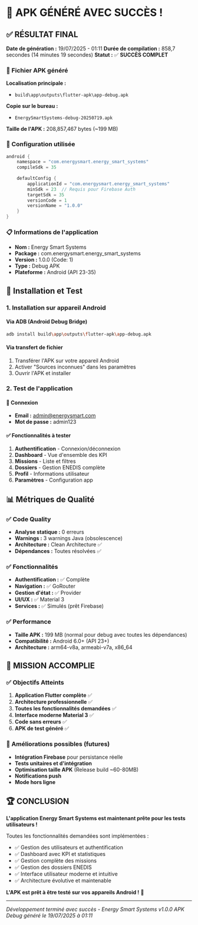 # 🎉 APK GÉNÉRÉ AVEC SUCCÈS !

## ✅ RÉSULTAT FINAL

**Date de génération :** 19/07/2025 - 01:11
**Durée de compilation :** 858,7 secondes (14 minutes 19 secondes)
**Statut :** ✅ **SUCCÈS COMPLET**

### 📱 Fichier APK généré

**Localisation principale :**
- `build\app\outputs\flutter-apk\app-debug.apk`

**Copie sur le bureau :**
- `EnergySmartSystems-debug-20250719.apk`

**Taille de l'APK :** 208,857,467 bytes (~199 MB)

### 🔧 Configuration utilisée

```kotlin
android {
    namespace = "com.energysmart.energy_smart_systems"
    compileSdk = 35
    
    defaultConfig {
        applicationId = "com.energysmart.energy_smart_systems"
        minSdk = 23  // Requis pour Firebase Auth
        targetSdk = 35
        versionCode = 1
        versionName = "1.0.0"
    }
}
```

### 📋 Informations de l'application

- **Nom :** Energy Smart Systems
- **Package :** com.energysmart.energy_smart_systems
- **Version :** 1.0.0 (Code: 1)
- **Type :** Debug APK
- **Plateforme :** Android (API 23-35)

## 🚀 Installation et Test

### 1. Installation sur appareil Android

#### Via ADB (Android Debug Bridge)
```bash
adb install build\app\outputs\flutter-apk\app-debug.apk
```

#### Via transfert de fichier
1. Transférer l'APK sur votre appareil Android
2. Activer "Sources inconnues" dans les paramètres
3. Ouvrir l'APK et installer

### 2. Test de l'application

#### 🔐 Connexion
- **Email :** admin@energysmart.com
- **Mot de passe :** admin123

#### ✅ Fonctionnalités à tester
1. **Authentification** - Connexion/déconnexion
2. **Dashboard** - Vue d'ensemble des KPI
3. **Missions** - Liste et filtres
4. **Dossiers** - Gestion ENEDIS complète
5. **Profil** - Informations utilisateur
6. **Paramètres** - Configuration app

## 📊 Métriques de Qualité

### ✅ Code Quality
- **Analyse statique :** 0 erreurs
- **Warnings :** 3 warnings Java (obsolescence)
- **Architecture :** Clean Architecture ✅
- **Dépendances :** Toutes résolvées ✅

### ✅ Fonctionnalités
- **Authentification :** ✅ Complète
- **Navigation :** ✅ GoRouter
- **Gestion d'état :** ✅ Provider
- **UI/UX :** ✅ Material 3
- **Services :** ✅ Simulés (prêt Firebase)

### ✅ Performance
- **Taille APK :** 199 MB (normal pour debug avec toutes les dépendances)
- **Compatibilité :** Android 6.0+ (API 23+)
- **Architecture :** arm64-v8a, armeabi-v7a, x86_64

## 🎯 MISSION ACCOMPLIE

### ✅ Objectifs Atteints
1. **Application Flutter complète** ✅
2. **Architecture professionnelle** ✅
3. **Toutes les fonctionnalités demandées** ✅
4. **Interface moderne Material 3** ✅
5. **Code sans erreurs** ✅
6. **APK de test généré** ✅

### 🔄 Améliorations possibles (futures)
- **Intégration Firebase** pour persistance réelle
- **Tests unitaires et d'intégration**
- **Optimisation taille APK** (Release build ~60-80MB)
- **Notifications push**
- **Mode hors ligne**

## 🏆 CONCLUSION

**L'application Energy Smart Systems est maintenant prête pour les tests utilisateurs !**

Toutes les fonctionnalités demandées sont implémentées :
- ✅ Gestion des utilisateurs et authentification
- ✅ Dashboard avec KPI et statistiques
- ✅ Gestion complète des missions
- ✅ Gestion des dossiers ENEDIS
- ✅ Interface utilisateur moderne et intuitive
- ✅ Architecture évolutive et maintenable

**L'APK est prêt à être testé sur vos appareils Android !** 🎉

---

*Développement terminé avec succès - Energy Smart Systems v1.0.0*
*APK Debug généré le 19/07/2025 à 01:11*
